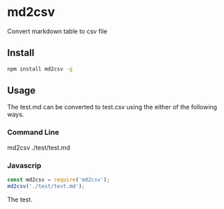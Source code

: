 # md2csv

Convert markdown table to csv file

## Install
```sh
npm install md2csv -g
```

## Usage

The test.md can be converted to test.csv using the either of the following ways.

### Command Line
md2csv ./test/test.md

### Javascrip

```js
const md2csv = require('md2csv');
md2csv('./test/test.md');
```
The test. 
